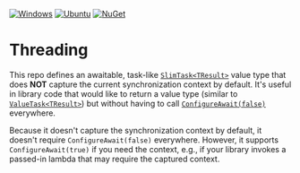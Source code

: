 [![Windows](https://github.com/menees/Threading/actions/workflows/windows.yml/badge.svg)](https://github.com/menees/Threading/actions/workflows/windows.yml)
[![Ubuntu](https://github.com/menees/Threading/actions/workflows/ubuntu.yml/badge.svg)](https://github.com/menees/Threading/actions/workflows/ubuntu.yml)
[![NuGet](https://img.shields.io/nuget/vpre/Menees.Threading)](https://www.nuget.org/packages/Menees.Threading/)

# Threading
This repo defines an awaitable, task-like [`SlimTask<TResult>`](src/Menees.Threading/Tasks/SlimTask.cs) value type that does **NOT** capture the current synchronization context by default.
It's useful in library code that would like to return a value type (similar to [`ValueTask<TResult>`](https://learn.microsoft.com/en-us/dotnet/api/system.threading.tasks.valuetask-1)) but without having to call [`ConfigureAwait(false)`](https://devblogs.microsoft.com/dotnet/configureawait-faq/#when-should-i-use-configureawait(false)) everywhere.

Because it doesn't capture the synchronization context by default, it doesn't require `ConfigureAwait(false)` everywhere. However, it supports `ConfigureAwait(true)` if you need the context, e.g., if your library invokes a passed-in lambda that may require the captured context.

